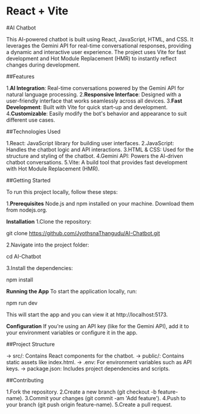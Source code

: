 # React + Vite

#AI Chatbot

This AI-powered chatbot is built using React, JavaScript, HTML, and CSS. It leverages the Gemini API for real-time conversational responses, providing a dynamic and interactive user experience. The project uses Vite for fast development and Hot Module Replacement (HMR) to instantly reflect changes during development.

##Features

1.**AI Integration**: Real-time conversations powered by the Gemini API for natural language processing.
2.**Responsive Interface**: Designed with a user-friendly interface that works seamlessly across all devices.
3.**Fast Development**: Built with Vite for quick start-up and development.
4.**Customizable**: Easily modify the bot's behavior and appearance to suit different use cases.

##Technologies Used

1.React: JavaScript library for building user interfaces.
2.JavaScript: Handles the chatbot logic and API interactions.
3.HTML & CSS: Used for the structure and styling of the chatbot.
4.Gemini API: Powers the AI-driven chatbot conversations.
5.Vite: A build tool that provides fast development with Hot Module Replacement (HMR).

##Getting Started

To run this project locally, follow these steps:

1.**Prerequisites**
Node.js and npm installed on your machine.
Download them from nodejs.org.

**Installation**
1.Clone the repository:

git clone https://github.com/JyothsnaThangudu/AI-Chatbot.git

2.Navigate into the project folder:

cd AI-Chatbot

3.Install the dependencies:

npm install

**Running the App**
To start the application locally, run:

npm run dev

This will start the app and you can view it at http://localhost:5173.

**Configuration**
If you're using an API key (like for the Gemini API), add it to your environment variables or configure it in the app.

##Project Structure

-> src/: Contains React components for the chatbot.
-> public/: Contains static assets like index.html.
-> .env: For environment variables such as API keys.
-> package.json: Includes project dependencies and scripts.

##Contributing

1.Fork the repository.
2.Create a new branch (git checkout -b feature-name).
3.Commit your changes (git commit -am 'Add feature').
4.Push to your branch (git push origin feature-name).
5.Create a pull request.

